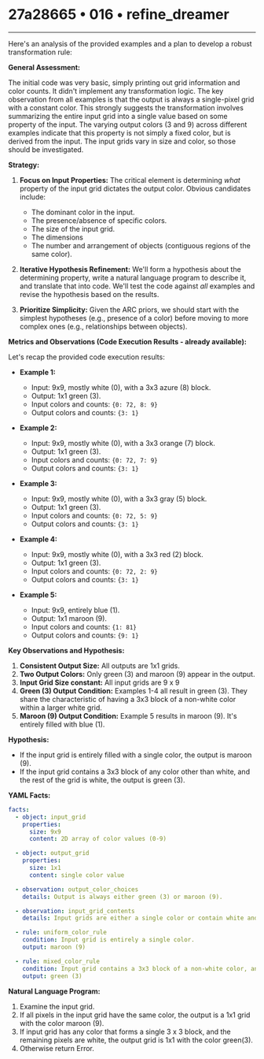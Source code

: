 # 27a28665 • 016 • refine_dreamer

---
Here's an analysis of the provided examples and a plan to develop a robust transformation rule:

**General Assessment:**

The initial code was very basic, simply printing out grid information and color counts. It didn't implement any transformation logic. The key observation from all examples is that the output is always a single-pixel grid with a constant color. This strongly suggests the transformation involves summarizing the entire input grid into a single value based on some property of the input. The varying output colors (3 and 9) across different examples indicate that this property is not simply a fixed color, but is derived from the input. The input grids vary in size and color, so those should be investigated.

**Strategy:**

1.  **Focus on Input Properties:** The critical element is determining *what* property of the input grid dictates the output color. Obvious candidates include:
    *   The dominant color in the input.
    *   The presence/absence of specific colors.
    *   The size of the input grid.
    *   The dimensions
    *   The number and arrangement of objects (contiguous regions of the same color).

2.  **Iterative Hypothesis Refinement:** We'll form a hypothesis about the determining property, write a natural language program to describe it, and translate that into code. We'll test the code against *all* examples and revise the hypothesis based on the results.

3.  **Prioritize Simplicity:**  Given the ARC priors, we should start with the simplest hypotheses (e.g., presence of a color) before moving to more complex ones (e.g., relationships between objects).

**Metrics and Observations (Code Execution Results - already available):**

Let's recap the provided code execution results:

*   **Example 1:**
    *   Input: 9x9, mostly white (0), with a 3x3 azure (8) block.
    *   Output: 1x1 green (3).
    *   Input colors and counts: `{0: 72, 8: 9}`
    *   Output colors and counts: `{3: 1}`

*   **Example 2:**
    *   Input: 9x9, mostly white (0), with a 3x3 orange (7) block.
    *   Output: 1x1 green (3).
    *   Input colors and counts: `{0: 72, 7: 9}`
    *   Output colors and counts: `{3: 1}`

*   **Example 3:**
    *   Input: 9x9, mostly white (0), with a 3x3 gray (5) block.
    *   Output: 1x1 green (3).
    *   Input colors and counts: `{0: 72, 5: 9}`
    *   Output colors and counts: `{3: 1}`

*   **Example 4:**
    *   Input: 9x9, mostly white (0), with a 3x3 red (2) block.
    *   Output: 1x1 green (3).
    *   Input colors and counts: `{0: 72, 2: 9}`
    *   Output colors and counts: `{3: 1}`

*   **Example 5:**
    *   Input: 9x9, entirely blue (1).
    *   Output: 1x1 maroon (9).
    *   Input colors and counts: `{1: 81}`
    *   Output colors and counts: `{9: 1}`

**Key Observations and Hypothesis:**

1.  **Consistent Output Size:** All outputs are 1x1 grids.
2.  **Two Output Colors:** Only green (3) and maroon (9) appear in the output.
3.  **Input Grid Size constant:** All input grids are 9 x 9
4.  **Green (3) Output Condition:** Examples 1-4 all result in green (3). They share the characteristic of having a 3x3 block of a non-white color within a larger white grid.
5.  **Maroon (9) Output Condition:** Example 5 results in maroon (9). It's entirely filled with blue (1).

**Hypothesis:**

*   If the input grid is entirely filled with a single color, the output is maroon (9).
*   If the input grid contains a 3x3 block of any color other than white, and the rest of the grid is white, the output is green (3).

**YAML Facts:**

```yaml
facts:
  - object: input_grid
    properties:
      size: 9x9
      content: 2D array of color values (0-9)

  - object: output_grid
    properties:
      size: 1x1
      content: single color value

  - observation: output_color_choices
    details: Output is always either green (3) or maroon (9).

  - observation: input_grid_contents
    details: Input grids are either a single color or contain white and one other 3x3 block of color

  - rule: uniform_color_rule
    condition: Input grid is entirely a single color.
    output: maroon (9)

  - rule: mixed_color_rule
    condition: Input grid contains a 3x3 block of a non-white color, and the rest is white.
    output: green (3)
```

**Natural Language Program:**

1.  Examine the input grid.
2.  If all pixels in the input grid have the same color, the output is a 1x1 grid with the color maroon (9).
3.  If input grid has any color that forms a single 3 x 3 block, and the remaining pixels are white, the output grid is 1x1 with the color green(3).
4.  Otherwise return Error.

